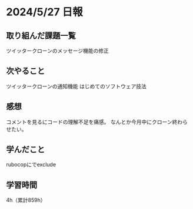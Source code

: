 # 2024/5/27 日報
## 取り組んだ課題一覧
ツイッタークローンのメッセージ機能の修正

## 次やること
ツイッタークローンの通知機能
はじめてのソフトウェア技法

## 感想
コメントを見るにコードの理解不足を痛感。
なんとか今月中にクローン終わらせたい。

## 学んだこと
rubocopにでexclude

## 学習時間
4h（累計859h）
